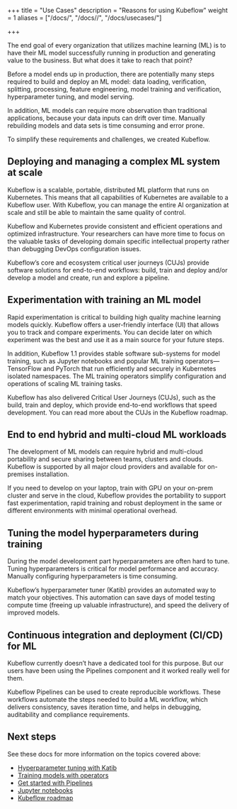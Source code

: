 +++
title = "Use Cases"
description = "Reasons for using Kubeflow"
weight = 1
aliases = ["/docs/", "/docs//", "/docs/usecases/"]
                    
+++

The end goal of every organization that utilizes machine learning (ML) is to have
their ML model successfully running in production and generating value to the
business. But what does it take to reach that point?

Before a model ends up in production, there are potentially many steps required
to build and deploy an ML model: data loading, verification, splitting,
processing, feature engineering, model training and verification, hyperparameter
tuning, and model serving.

In addition, ML models can require more observation than traditional
applications, because your data inputs can drift over time. Manually rebuilding
models and data sets is time consuming and error prone.

To simplify these requirements and challenges, we created Kubeflow.

## Deploying and managing a complex ML system at scale

Kubeflow is a scalable, portable, distributed ML platform that runs on
Kubernetes. This means that all capabilities of Kubernetes are available to a
Kubeflow user. With Kubeflow, you can manage the entire AI organization at scale
and still be able to maintain the same quality of control.

Kubeflow and Kubernetes provide consistent and efficient operations and
optimized infrastructure. Your researchers can have more time to focus on the
valuable tasks of developing domain specific intellectual property rather than
debugging DevOps configuration issues.

Kubeflow’s core and ecosystem critical user journeys (CUJs) provide software
solutions for end-to-end workflows: build, train and deploy and/or develop a
model and create, run and explore a pipeline.

## Experimentation with training an ML model

Rapid experimentation is critical to building high quality machine learning
models quickly. Kubeflow offers a user-friendly interface (UI) that allows you
to track and compare experiments. You can decide later on which experiment was
the best and use it as a main source for your future steps.

In addition, Kubeflow 1.1 provides stable software sub-systems for model
training, such as Jupyter notebooks and popular ML training operators—
TensorFlow and PyTorch that run efficiently and securely in Kubernetes isolated
namespaces. The ML training operators simplify configuration and operations of
scaling ML training tasks.

Kubeflow has also delivered Critical User Journeys (CUJs), such as the build,
train and deploy, which provide end-to-end workflows that speed development.
You can read more about the CUJs in the Kubeflow roadmap.

## End to end hybrid and multi-cloud ML workloads

The development of ML models can require hybrid and multi-cloud portability and
secure sharing between teams, clusters and clouds. Kubeflow is supported
by all major cloud providers and available for on-premises installation.

If you need to develop on your laptop, train with GPU on your on-prem cluster
and serve in the cloud, Kubeflow provides the portability to support fast
experimentation, rapid training and robust deployment in the same or
different environments with minimal operational overhead.

## Tuning the model hyperparameters during training

During the model development part hyperparameters are often hard to tune.
Tuning hyperparameters is critical for model performance and accuracy.
Manually configuring hyperparameters is time consuming.

Kubeflow’s hyperparameter tuner (Katib) provides an automated way to match
your objectives. This automation can save days of model testing compute time
(freeing up valuable infrastructure), and speed the delivery of improved models.

## Continuous integration and deployment (CI/CD) for ML

Kubeflow currently doesn’t have a dedicated tool for this purpose. But our users
have been using the Pipelines component and it worked really well for them.

Kubeflow Pipelines can be used to create reproducible workflows.
These workflows automate the steps needed to build a ML workflow,
which delivers consistency, saves iteration time, and helps in debugging,
auditability and compliance requirements.

## Next steps

See these docs for more information on the topics covered above:

- [Hyperparameter tuning with Katib](/docs/components/hyperparameter-tuning/)
- [Training models with operators](/docs/components/training/)
- [Get started with Pipelines](https://www.kubeflow.org/docs/pipelines/)
- [Jupyter notebooks](/docs/notebooks/)
- [Kubeflow roadmap](http://bit.ly/kf_roadmap)
